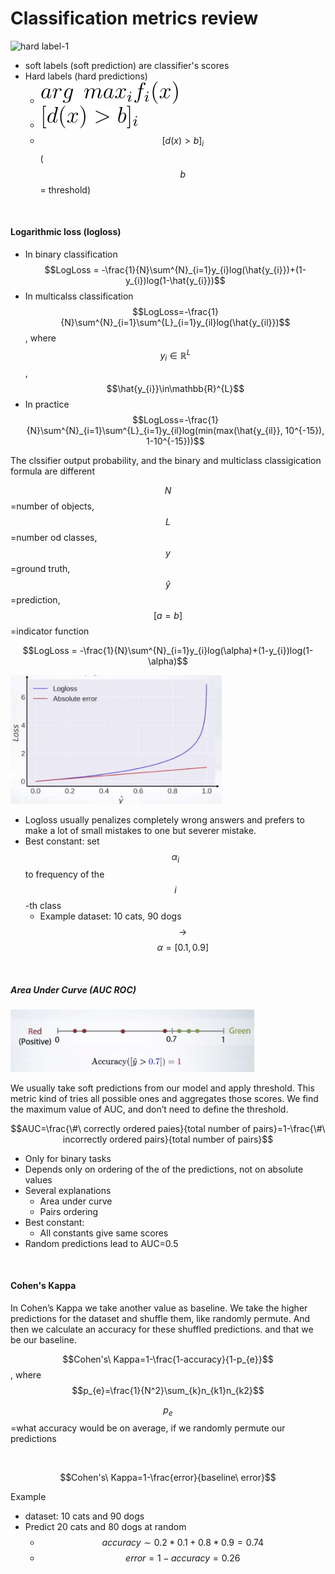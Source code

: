 # Classification metrics review
<img src="https://latex.codecogs.com/svg.latex?\Large&space;[d(x)>b]_{i}" title="hard label-1" />

* soft labels (soft prediction) are classifier's scores
* Hard labels (hard predictions)
  * ![hard label-1](Images/Classification-matric-review/hard-label-1.svg)
  * ![hard label-2](Images/Classification-matric-review/hard-label-2.svg) 
  * $$[d(x)>b]_{i}$$  ($$b$$ = threshold)

<br/>

#### Logarithmic loss (logloss)

* In binary classification
  $$LogLoss = -\frac{1}{N}\sum^{N}_{i=1}y_{i}log(\hat{y_{i}})+(1-y_{i})log(1-\hat{y_{i}})$$
* In multicalss classification
  $$LogLoss=-\frac{1}{N}\sum^{N}_{i=1}\sum^{L}_{i=1}y_{il}log(\hat{y_{il}})$$ , where $$y_{i}\in\mathbb{R}^{L}$$ , $$\hat{y_{i}}\in\mathbb{R}^{L}$$
* In practice
  $$LogLoss=-\frac{1}{N}\sum^{N}_{i=1}\sum^{L}_{i=1}y_{il}log(min(max(\hat{y_{il}}, 10^{-15}), 1-10^{-15}))$$

The clssifier output probability, and the binary and multiclass classigication formula are different

$$N$$=number of objects, $$L$$=number od classes, $$y$$=ground truth, $$\hat{y}$$=prediction, $$[a=b]$$=indicator function



$$LogLoss = -\frac{1}{N}\sum^{N}_{i=1}y_{i}log(\alpha)+(1-y_{i})log(1-\alpha)$$

<img src="Images/Classification-matric-review/logloss.png" alt="logloss loss" style="zoom:45%;" />

* Logloss usually penalizes completely wrong answers and prefers to make a lot of small mistakes to one but severer mistake. 
* Best constant: set  $$\alpha_{i}$$ to frequency of the $$i$$-th class 
  * Example dataset: 10 cats, 90 dogs $$\to$$ $$\alpha=[0.1, 0.9]$$

<br/>

##### Area Under Curve (AUC ROC)

<img src="Images/Classification-matric-review/auc.png" alt="auc plot" style="zoom:40%;" />

We usually take soft predictions from our model and apply threshold. This metric kind of tries all possible ones and aggregates those scores. We find the maximum value of AUC, and don’t need to define the threshold.

$$AUC=\frac{\#\ correctly ordered paies}{total number of pairs}=1-\frac{\#\ incorrectly ordered pairs}{total number of pairs}$$

* Only for binary tasks
* Depends only on ordering of the of the predictions, not on absolute values
* Several explanations
  * Area under curve
  * Pairs ordering
* Best constant:
  * All constants give same scores
* Random predictions lead to AUC=0.5

<br/>

#### Cohen's Kappa

In Cohen’s Kappa we take another value as baseline. We take the higher predictions for the dataset and shuffle them, like randomly permute. And then we calculate an accuracy for these shuffled predictions.
and that we be our baseline.

$$Cohen's\ Kappa=1-\frac{1-accuracy}{1-p_{e}}$$  , where $$p_{e}=\frac{1}{N^2}\sum_{k}n_{k1}n_{k2}$$

$$p_{e}$$=what accuracy would be on average, if we randomly permute our predictions

<br/>

$$Cohen's\ Kappa=1-\frac{error}{baseline\ error}$$

Example 

* dataset: 10 cats and 90 dogs
* Predict 20 cats and 80 dogs at random
  * $$accuracy\sim 0.2*0.1 + 0.8*0.9 = 0.74$$
  * $$error=1-accuracy=0.26$$

